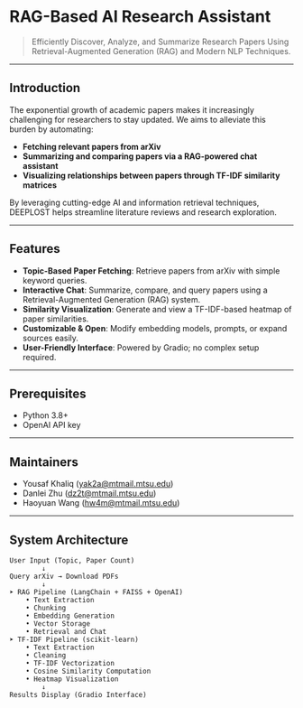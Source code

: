 # RAG-Based AI Research Assistant

> Efficiently Discover, Analyze, and Summarize Research Papers Using Retrieval-Augmented Generation (RAG) and Modern NLP Techniques.

---

## Introduction

The exponential growth of academic papers makes it increasingly challenging for researchers to stay updated. We aims to alleviate this burden by automating:

- **Fetching relevant papers from arXiv**
- **Summarizing and comparing papers via a RAG-powered chat assistant**
- **Visualizing relationships between papers through TF-IDF similarity matrices**

By leveraging cutting-edge AI and information retrieval techniques, DEEPLOST helps streamline literature reviews and research exploration.

---

## Features

- **Topic-Based Paper Fetching**: Retrieve papers from arXiv with simple keyword queries.
- **Interactive Chat**: Summarize, compare, and query papers using a Retrieval-Augmented Generation (RAG) system.
- **Similarity Visualization**: Generate and view a TF-IDF-based heatmap of paper similarities.
- **Customizable & Open**: Modify embedding models, prompts, or expand sources easily.
- **User-Friendly Interface**: Powered by Gradio; no complex setup required.

  
---
## Prerequisites
- Python 3.8+
- OpenAI API key
---
## Maintainers
- Yousaf Khaliq (yak2a@mtmail.mtsu.edu)
- Danlei Zhu (dz2t@mtmail.mtsu.edu)
- Haoyuan Wang (hw4m@mtmail.mtsu.edu)
---
## System Architecture

```plaintext
User Input (Topic, Paper Count)
        ↓
Query arXiv → Download PDFs
        ↓
➤ RAG Pipeline (LangChain + FAISS + OpenAI)
    • Text Extraction
    • Chunking
    • Embedding Generation
    • Vector Storage
    • Retrieval and Chat
➤ TF-IDF Pipeline (scikit-learn)
    • Text Extraction
    • Cleaning
    • TF-IDF Vectorization
    • Cosine Similarity Computation
    • Heatmap Visualization
        ↓
Results Display (Gradio Interface)

